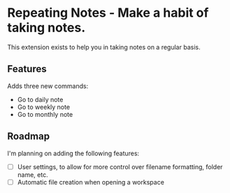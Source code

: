# Repeating Notes - Make a habit of taking notes.

This extension exists to help you in taking notes on a regular basis.

## Features

Adds three new commands:

- Go to daily note
- Go to weekly note
- Go to monthly note

## Roadmap

I'm planning on adding the following features:

- [ ] User settings, to allow for more control over filename formatting, folder name, etc.
- [ ] Automatic file creation when opening a workspace
